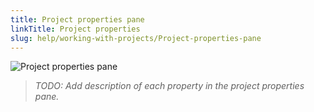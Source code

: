 ```yaml
---
title: Project properties pane
linkTitle: Project properties
slug: help/working-with-projects/Project-properties-pane
---
```


![Project properties pane](https://bigprof.com/appgini/sites/default/files/appgini-project-pane.png)

> *TODO: Add description of each property in the project properties pane.*

